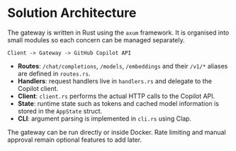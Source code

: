 # Solution Architecture

The gateway is written in Rust using the `axum` framework. It is organised into small modules so each concern can be managed separately.

```
Client -> Gateway -> GitHub Copilot API
```

- **Routes**: `/chat/completions`, `/models`, `/embeddings` and their `/v1/*` aliases are defined in `routes.rs`.
- **Handlers**: request handlers live in `handlers.rs` and delegate to the Copilot client.
- **Client**: `client.rs` performs the actual HTTP calls to the Copilot API.
- **State**: runtime state such as tokens and cached model information is stored in the `AppState` struct.
- **CLI**: argument parsing is implemented in `cli.rs` using Clap.

The gateway can be run directly or inside Docker. Rate limiting and manual approval remain optional features to add later.
